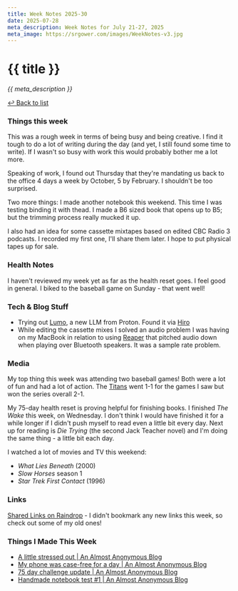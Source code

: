 ```yaml
---
title: Week Notes 2025-30
date: 2025-07-28
meta_description: Week Notes for July 21-27, 2025
meta_image: https://srgower.com/images/WeekNotes-v3.jpg
---
```


# {{ title }}

*{{ meta_description }}*

[↩ Back to list](/weeknotes/)

### Things this week 
This was a rough week in terms of being busy and being creative. I find it tough to do a lot of writing during the day (and yet, I still found some time to write). If I wasn't so busy with work this would probably bother me a lot more. 

Speaking of work, I found out Thursday that they're mandating us back to the office 4 days a week by October, 5 by February. I shouldn't be too surprised. 

Two more things: I made another notebook this weekend. This time I was testing binding it with thead. I made a B6 sized book that opens up to B5; but the trimming process really mucked it up. 

I also had an idea for some cassette mixtapes based on edited CBC Radio 3 podcasts. I recorded my first one, I'll share them later. I hope to put physical tapes up for sale.
### Health Notes
I haven't reviewed my week yet as far as the health reset goes. I feel good in general. I biked to the baseball game on Sunday - that went well! 
### Tech & Blog Stuff 
- Trying out [Lumo](https://lumo.proton.me), a new LLM from Proton. Found it via <a href="https://www.hiro.report/">Hiro</a>
- While editing the cassette mixes I solved an audio problem I was having on my MacBook in relation to using [Reaper](https://reaper.fm) that pitched audio down when playing over Bluetooth speakers. It was a sample rate problem. 
### Media 
My top thing this week was attending two baseball games! Both were a lot of fun and had a lot of action. The [Titans](https://ottawatitans.com) went 1-1 for the games I saw but won the series overall 2-1. 

My 75-day health reset is proving helpful for finishing books. I finished *The Wake* this week, on Wednesday. I don't think I would have finished it for a while longer if I didn't push myself to read even a little bit every day. Next up for reading is *Die Trying* (the second Jack Teacher novel) and I'm doing the same thing - a little bit each day. 

I watched a lot of movies and TV this weekend: 
- *What Lies Beneath* (2000)
- *Slow Horses* season 1 
- *Star Trek First Contact* (1996)
### Links 
[Shared Links on Raindrop](https://raindrop.io/srgower/shared-links-56296964) - I didn't bookmark any new links this week, so check out some of my old ones! 
### Things I Made This Week
- [A little stressed out \| An Almost Anonymous Blog](https://lwgrs.bearblog.dev/a-little-stressed-out/)
- [My phone was case-free for a day | An Almost Anonymous Blog](https://lwgrs.bearblog.dev/case-free/)
- [75 day challenge update | An Almost Anonymous Blog](https://lwgrs.bearblog.dev/75-day-challenge-update/)
- [Handmade notebook test #1 \| An Almost Anonymous Blog](https://lwgrs.bearblog.dev/notebook-test-1/)

